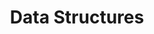 ---
layout: item
title:  "Data Structures"
updated:   2022-06-30 20:12:42 -0700
categories: refresher, python
# image: /images/kaka.jpg
# brief: A loud, social forest-dwelling parrot with North and South Island subspecies 
# status: Endangered
# nz_status: Endemic
# distribution: Forests and offshore islands throughout the country
---